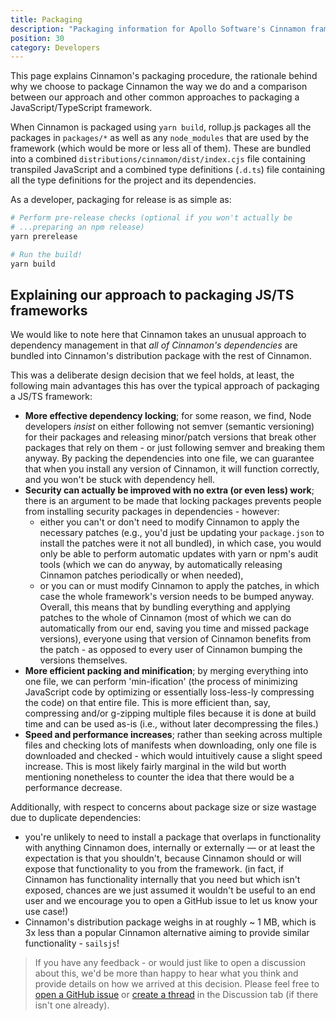 ```yaml
---
title: Packaging
description: "Packaging information for Apollo Software's Cinnamon framework"
position: 30
category: Developers
---
```


<div class="page-description">
This page explains Cinnamon's packaging procedure, the rationale behind why we choose to package Cinnamon the way we do and a comparison between our approach and other common approaches to packaging a JavaScript/TypeScript framework.
</div>

When Cinnamon is packaged using `yarn build`, rollup.js packages all the packages in `packages/*` as well as any `node_modules` that are used by the framework (which would be more or less all of them). These are bundled into a combined `distributions/cinnamon/dist/index.cjs` file containing transpiled JavaScript and a combined type definitions (`.d.ts`) file containing all the type definitions for the project and its dependencies.

As a developer, packaging for release is as simple as:
```bash
# Perform pre-release checks (optional if you won't actually be
# ...preparing an npm release)
yarn prerelease

# Run the build!
yarn build
```

## Explaining our approach to packaging JS/TS frameworks

We would like to note here that Cinnamon takes an unusual approach to dependency management in that *all of Cinnamon's dependencies* are bundled into Cinnamon's distribution package with the rest of Cinnamon.

This was a deliberate design decision that we feel holds, at least, the following main advantages this has over the typical approach of packaging a JS/TS framework:

- **More effective dependency locking**; for some reason, we find, Node developers *insist* on either following not semver (semantic versioning) for their packages and releasing minor/patch versions that break other packages that rely on them - or just following semver and breaking them anyway. By packing the dependencies into one file, we can guarantee that when you install any version of Cinnamon, it will function correctly, and you won't be stuck with dependency hell.
- **Security can actually be improved with no extra (or even less) work**; there is an argument to be made that locking packages prevents people from installing security packages in dependencies - however:
  - either you can't or don't need to modify Cinnamon to apply the necessary patches (e.g., you'd just be updating your `package.json` to install the patches were it not all bundled), in which case, you would only be able to perform automatic updates with yarn or npm's audit tools (which we can do anyway, by automatically releasing Cinnamon patches periodically or when needed),
  - or you can or must modify Cinnamon to apply the patches, in which case the whole framework's version needs to be bumped anyway. 
  Overall, this means that by bundling everything and applying patches to the whole of Cinnamon (most of which we can do automatically from our end, saving you time and missed package versions), everyone using that version of Cinnamon benefits from the patch - as opposed to every user of Cinnamon bumping the versions themselves.
- **More efficient packing and minification**; by merging everything into one file, we can perform 'min-ification' (the process of minimizing JavaScript code by optimizing or essentially loss-less-ly compressing the code) on that entire file. This is more efficient than, say, compressing and/or g-zipping multiple files because it is done at build time and can be used as-is (i.e., without later decompressing the files.)
- **Speed and performance increases**; rather than seeking across multiple files and checking lots of manifests when downloading, only one file is downloaded and checked - which would intuitively cause a slight speed increase. This is most likely fairly marginal in the wild but worth mentioning nonetheless to counter the idea that there would be a performance decrease.

Additionally, with respect to concerns about package size or size wastage due to duplicate dependencies:

- you're unlikely to need to install a package that overlaps in functionality with anything Cinnamon does, internally or externally &mdash; or at least the expectation is that you shouldn't, because Cinnamon should or will expose that functionality to you from the framework. (in fact, if Cinnamon has functionality internally that you need but which isn't exposed, chances are we just assumed it wouldn't be useful to an end user and we encourage you to open a GitHub issue to let us know your use case!)
- Cinnamon's distribution package weighs in at roughly ~ 1 MB, which is 3x less than a popular Cinnamon alternative aiming to provide similar functionality - `sailsjs`!

> If you have any feedback - or would just like to open a discussion about this, we'd be more than happy to hear what you think and provide details on how we arrived at this decision. Please feel free to [open a GitHub issue](https://github.com/apollosoftwarexyz/cinnamon/issues) or [create a thread](https://github.com/apollosoftwarexyz/cinnamon/discussions/new) in the Discussion tab (if there isn't one already).
